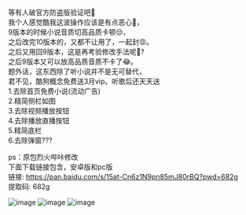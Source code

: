 等有人破官方防盗版验证吧🧐<br>
我个人感觉酷我这波操作应该是有点恶心🤬，<br>
9版本的时候小说音质切高品质卡顿😒，<br>
之后改完10版本的，又都不让用了，一起封😡。<br>
之后又用回9版本，这是再考验修改手法呢🤨?<br>
之后9版本又可以放高品质音质不卡了😂。<br>
题外话，这东西除了听小说并不是无可替代，<br>
君不见，酷狗概念免费送3月vip。听歌后还天天送<br>
1.去除首页免费小说(流动广告)<br>
2.精简侧栏如图<br>
3.去除视频播放按钮<br>
4.去除播放直播按钮<br>
5.精简底栏<br>
6.去除弹窗???

ps：原包烈火哔咔修改<br>
下面下载链接包含，安卓版和pc版<br>
链接: https://pan.baidu.com/s/15at-Cn6z1N9pn85mJ80rBQ?pwd=682g<br>
提取码: 682g 


  ![image](https://github.com/CAOTXdidiao/software/blob/main/%23/IMG_20220422_164017.jpg)
  ![image](https://github.com/CAOTXdidiao/software/blob/main/%23/IMG_20220422_165518.jpg)
  ![image](https://github.com/CAOTXdidiao/software/blob/main/%23/IMG_20220422_165126.jpg)

